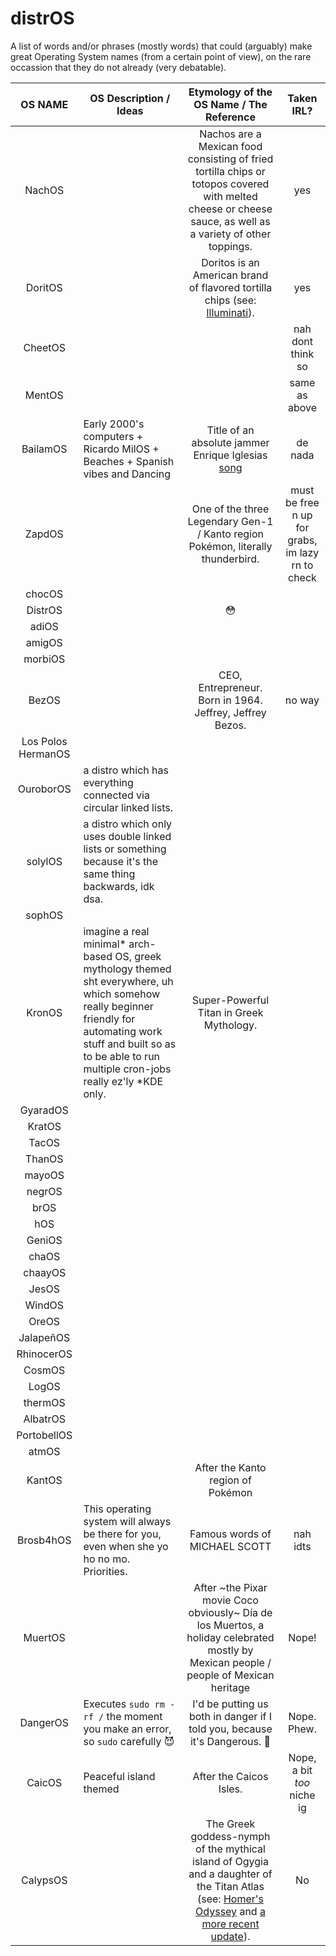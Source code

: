 # distrOS
A list of words and/or phrases (mostly words) that could (arguably) make great Operating System names (from a certain point of view), on the rare occassion that they do not already (very debatable).


<!-- Entries in table are just cell values seperated by | -->

| OS NAME        | OS Description / Ideas              | Etymology of the OS Name / The Reference | Taken IRL? |
|:--------------:|-------------------------------------|:----------------------------------------:|:----------:|
| NachOS         |                                     | Nachos are a Mexican food consisting of fried tortilla chips or totopos covered with melted cheese or cheese sauce, as well as a variety of other toppings.|    yes     |
| DoritOS        |                                     | Doritos is an American brand of flavored tortilla chips (see: [Illuminati](https://en.wikipedia.org/wiki/Illuminati)).|yes|
|CheetOS         |                                      |                                          |nah dont think so|
|MentOS|||same as above|
|BailamOS| Early 2000's computers + Ricardo MilOS + Beaches + Spanish vibes and Dancing | Title of an absolute jammer Enrique Iglesias [song](https://www.youtube.com/watch?v=UQ_b-VjjBnY) | de nada|
|ZapdOS| | One of the three Legendary Gen-1 / Kanto region Pokémon, literally thunderbird.| must be free n up for grabs, im lazy rn to check|
| chocOS |
| DistrOS || 😳 ||
| adiOS | 
| amigOS |
| morbiOS |
| BezOS | | CEO, Entrepreneur. Born in 1964. Jeffrey, Jeffrey Bezos. | no way
| Los Polos HermanOS |
| OuroborOS | a distro which has everything connected via circular linked lists.
| solylOS | a distro which only uses double linked lists or something because it's the same thing backwards, idk dsa.
| sophOS |
| KronOS |imagine a real minimal* arch-based OS, greek mythology themed sht everywhere, uh which somehow really beginner friendly for automating work stuff and built so as to be able to run multiple cron-jobs really ez'ly *KDE only. | Super-Powerful Titan in Greek Mythology. 
| GyaradOS |
| KratOS |
| TacOS |
| ThanOS |
| mayoOS |
| negrOS |
| brOS |
| hOS |
| GeniOS |
| chaOS |
| chaayOS |
| JesOS |
| WindOS |
| OreOS |
| JalapeñOS |
| RhinocerOS |
| CosmOS |
| LogOS |
| thermOS |
| AlbatrOS |
| PortobellOS |
| atmOS |
| KantOS || After the Kanto region of Pokémon ||
| Brosb4hOS | This operating system will always be there for you, even when she yo ho no mo. Priorities.| Famous words of MICHAEL SCOTT | nah idts |
| MuertOS || After ~the Pixar movie Coco obviously~ Día de los Muertos, a holiday celebrated mostly by Mexican people / people of Mexican heritage | Nope!
| DangerOS | Executes `sudo rm -rf /` the moment you make an error, so `sudo` carefully 😈 | I'd be putting us both in danger if I told you, because it's Dangerous. 🤦 | Nope. Phew.
| CaicOS | Peaceful island themed | After the Caicos Isles. | Nope, a bit _too_ niche ig
| CalypsOS || The Greek goddess-nymph of the mythical island of Ogygia and a daughter of the Titan Atlas (see: [Homer's Odyssey](https://en.wikipedia.org/wiki/Odyssey) and [a more recent update](https://riordan.fandom.com/wiki/Calypso)). | No
<!-- Add here in roughly the following format:
| OSName | OSDesc. | NameReference | TakenIRL?   (can leave cells empty, everything except OSName is optional) -->

